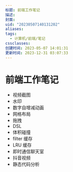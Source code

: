 ```yaml
---
标题: 前端工作笔记
描述: 
封面: 
uid: "20230507140131202"
aliases: 
tags:
  - 计算机/前端/笔记
cssclasses: 
创建时间: 2023-05-07 14:01:31
更新时间: 2023-12-31 03:07:33
---
```


# 前端工作笔记

- 视频截图
- 水印
- 数字自增减动画
- 网格布局
- 拖拽
- DSL
- 体积碰撞
- filter 缓存
- LRU 缓存
- 即时通信聊天室
- 抖音视频
- 静态代码分析
